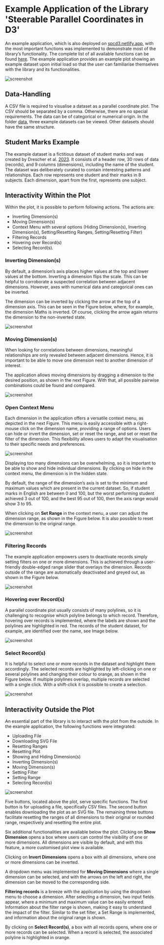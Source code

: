 # Example Application of the Library 'Steerable Parallel Coordinates in D3'

An example application, which is also deployed on [spcd3.netlify.app](https://spcd3.netlify.app/), with the most important functions was implemented to demonstrate most of the library’s functionality. The complete list of all available functions can be found [here](../../API.md). The example application provides an example plot showing an example dataset upon initial load so that the user can familiarise themselves with the library and its functionalities.

![screenshot](screenshots/startScreen.png)

## Data-Handling

A CSV file is required to visualise a dataset as a parallel coordinate plot. The CSV should be separated by a comma. Otherwise, there are no special requirements. The data can be of categorical or numerical origin. In the folder [data](../example/data/), three example datasets can be viewed. Other datasets should have the same structure.


## Student Marks Example

The example dataset is a fictitious dataset of student marks and was created by Drescher et al. [2023](https://courses.isds.tugraz.at/ivis/projects/ss2023/ivis-ss2023-g1-project-%20steerable-parcoords.pdf). It consists of a header row, 30 rows of data (records), and 9 columns (dimensions), including the name of the student. The dataset was deliberately curated to contain interesting patterns and relationships. Each row represents one student and their marks in 8 subjects. Each dimension, apart from the first, represents one subject.

## Interactivity Within the Plot

Within the plot, it is possible to perform following actions.
The actions are: 
- Inverting Dimension(s)
- Moving Dimension(s)
- Context Menu with several options (Hiding Dimension(s), Inverting Dimension(s), Setting/Resetting Ranges, Setting/Resetting Filter)
- Filtering Records
- Hovering over Record(s)
- Selecting Record(s).

### Inverting Dimension(s)

By default, a dimension’s axis places higher values at the top and lower values at the bottom. Inverting a dimension flips the scale. This can be helpful to corroborate a suspected correlation between adjacent dimensions. However, axes with numerical data and categorical ones can be inverted.

The dimension can be inverted by clicking the arrow at the top of a dimension axis. This can be seen in the Figure below, where, for example, the dimension Maths is inverted. Of course, clicking the arrow again returns the dimension to the non-inverted state.

![screenshot](screenshots/invertDimension.png)

### Moving Dimension(s)

When looking for correlations between dimensions, meaningful relationships are only revealed between adjacent dimensions. Hence, it is important to be able to move one dimension next to another dimension of interest.

The application allows moving dimensions by dragging a dimension to the desired position, as shown in the next Figure. With that, all possible pairwise combinations could be found and compared.

![screenshot](screenshots/moveDimension.png)

### Open Context Menu

Each dimension in the application offers a versatile context menu, as depicted in the next Figure. This menu is easily accessible with a right-mouse click on the dimension name, providing a range of options. Users can hide or invert the dimension, set or reset the range, and set or reset the filter of the dimension. This flexibility allows users to adapt the visualisation to their specific needs and preferences.

![screenshot](screenshots/contextMenu.png)

Displaying too many dimensions can be overwhelming, so it is important to be able to show and hide individual dimensions. By clicking on hide in the context menu, the dimension is in the hidden state.

By default, the range of the dimension’s axis is set to the minimum and maximum values which are present in the current dataset. So, if student marks in English are between 0 and 100, but the worst performing student achieved 3 out of 100, and the best 95 out of 100, then the axis range would show 3 to 95.

When clicking on **Set Range** in the context menu, a user can adjust the dimension range, as shown in the Figure below. It is also possible to reset the dimension to the original range.

![screenshot](screenshots/setRange.png)

### Filtering Records

The example application empowers users to deactivate records simply setting filters on one or more dimensions. This is achieved through a user-friendly double-edged range slider that overlays the dimension. Records outside of the range are automatically deactivated and greyed out, as shown in the Figure below.

![screenshot](screenshots/filterDimension.png)

### Hovering over Record(s)

A parallel coordinate plot usually consists of many polylines, so it is challenging to recognise which polyline belongs to which record. Therefore, hovering over records is implemented, where the labels are shown and the polylines are highlighted in red. The records of the student dataset, for example, are identified over the name, see Image below.

![screenshot](screenshots/hoverRecords.png)

### Select Record(s)

It is helpful to select one or more records in the dataset and highlight them accordingly. The selected records are highlighted by left-clicking on one or several polylines and changing their colour to orange, as shown in the Figure below. If multiple polylines overlap, multiple records are selected with a single click. With a shift-click it is possible to create a selection.

![screenshot](screenshots/selectRecords.png)

## Interactivity Outside the Plot

An essential part of the library is to interact with the plot from the outside. In the example application, the following functions were integrated:

- Uploading File
- Downloading SVG File
- Resetting Ranges
- Resetting Plot
- Showing and Hiding Dimension(s)
- Inverting Dimension(s)
- Moving Dimension(s)
- Setting Filter
- Setting Range
- Selecting Record(s)

![screenshot](screenshots/outsideFunc.png)

Five buttons, located above the plot, serve specific functions. The first button is for uploading a file, specifically CSV files. The second button enables downloading the plot as an SVG file. The remaining three buttons facilitate resetting the ranges of all dimensions to their original or rounded range, respectively and resetting the entire plot.

Six additional functionalities are available below the plot. Clicking on **Show Dimension** opens a box where users can control the visibility of one or more dimensions. All dimensions are visible by default, and with this feature, a more customised plot view is available.

Clicking on **Invert Dimensions** opens a box with all dimensions, where one or more dimensions can be inverted.

A dropdown menu was implemented for **Moving Dimensions** where a single dimension can be selected, and with the arrows on the left and right, the dimension can be moved to the corresponding side.

**Filtering records** is a breeze with the application by using the dropdown menu to choose a dimension. After selecting a dimension, two input fields appear, where a minimum and maximum value can be easily entered. Information about the filter range is shown, making it easy to understand the impact of the filter. Similar to the set filter, a Set Range is implemented, and information about the original range is shown.

By clicking on **Select Record(s)**, a box with all records opens, where one or more records can be selected. When a record is selected, the associated polyline is highlighted in orange.